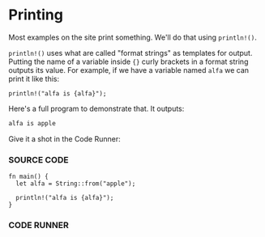 # Printing

Most examples on the site print something.
We'll do that using `println!()`.

`println!()` uses what are called "format
strings" as templates for output. Putting
the name of a variable inside `{}` curly brackets
in a format string outputs its value. For example,
if we have a variable named `alfa` we can print
it like this:

```rust, noplayground
println!("alfa is {alfa}");
```

Here's a full program to demonstrate that. It
outputs:

```txt
alfa is apple
```

Give it a shot in the Code Runner:

### SOURCE CODE

```rust, noplayground, EXAMPLE1
fn main() {
  let alfa = String::from("apple");

  println!("alfa is {alfa}");
}
```

### CODE RUNNER

```rust, editable, CODE1

```
